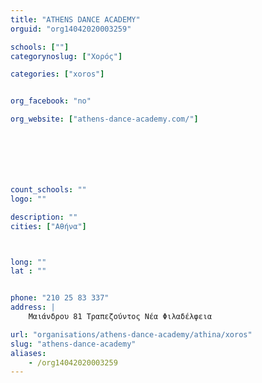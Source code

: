 ```yaml
---
title: "ATHENS DANCE ACADEMY"
orguid: "org14042020003259"

schools: [""]
categorynoslug: ["Χορός"]

categories: ["xoros"]


org_facebook: "no"

org_website: ["athens-dance-academy.com/"]







count_schools: ""
logo: ""

description: ""
cities: ["Αθήνα"]



long: ""
lat : ""


phone: "210 25 83 337"
address: |
    Μαιάνδρου 81 Τραπεζούντος Νέα Φιλαδέλφεια

url: "organisations/athens-dance-academy/athina/xoros"
slug: "athens-dance-academy"
aliases:
    - /org14042020003259
---
```



